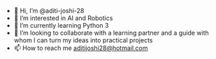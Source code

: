 - 👋 Hi, I’m @aditi-joshi-28
- 👀 I’m interested in AI and Robotics
- 🌱 I’m currently learning Python 3
- 💞️ I’m looking to collaborate with a learning partner and a guide with whom I can turn my ideas into practical projects
- 📫 How to reach me aditijoshi28@hotmail.com

<!---
aditi-joshi-28/aditi-joshi-28 is a ✨ special ✨ repository because its `README.md` (this file) appears on your GitHub profile.
You can click the Preview link to take a look at your changes.
--->
